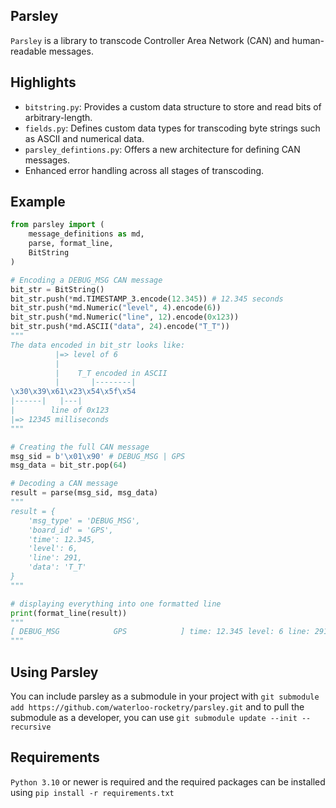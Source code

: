 ## Parsley
```Parsley``` is a library to transcode Controller Area Network (CAN) and human-readable messages.

## Highlights
- ```bitstring.py```: Provides a custom data structure to store and read bits of arbitrary-length.
- ```fields.py```:  Defines custom data types for transcoding byte strings such as ASCII and numerical data.
- ```parsley_defintions.py```: Offers a new architecture for defining CAN messages.
- Enhanced error handling across all stages of transcoding.

## Example

``` python
from parsley import (
    message_definitions as md,
    parse, format_line,
    BitString
)

# Encoding a DEBUG_MSG CAN message
bit_str = BitString()
bit_str.push(*md.TIMESTAMP_3.encode(12.345)) # 12.345 seconds
bit_str.push(*md.Numeric("level", 4).encode(6))
bit_str.push(*md.Numeric("line", 12).encode(0x123))
bit_str.push(*md.ASCII("data", 24).encode("T_T"))
"""
The data encoded in bit_str looks like:
          |=> level of 6
          |
          |    T_T encoded in ASCII
          |       |--------|
\x30\x39\x61\x23\x54\x5f\x54
|------|   |---|
|        line of 0x123
|=> 12345 milliseconds
"""

# Creating the full CAN message
msg_sid = b'\x01\x90' # DEBUG_MSG | GPS
msg_data = bit_str.pop(64)

# Decoding a CAN message
result = parse(msg_sid, msg_data)
"""
result = {
    'msg_type' = 'DEBUG_MSG',
    'board_id' = 'GPS',
    'time': 12.345,
    'level': 6,
    'line': 291, 
    'data': 'T_T'
}
"""

# displaying everything into one formatted line
print(format_line(result))
"""
[ DEBUG_MSG            GPS            ] time: 12.345 level: 6 line: 291 data: T_T
"""

```

## Using Parsley
You can include parsley as a submodule in your project with ```git submodule add https://github.com/waterloo-rocketry/parsley.git``` and to pull the submodule as a developer, you can use ```git submodule update --init --recursive```

## Requirements
```Python 3.10``` or newer is required and the required packages can be installed using `pip install -r requirements.txt`

